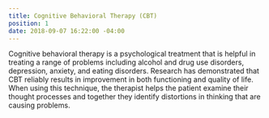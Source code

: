 ```yaml
---
title: Cognitive Behavioral Therapy (CBT)
position: 1
date: 2018-09-07 16:22:00 -04:00
---
```


Cognitive behavioral therapy is a psychological treatment that is helpful in treating a range of problems including alcohol and drug use disorders, depression, anxiety, and eating disorders.  Research has demonstrated that CBT reliably results in improvement in both functioning and quality of life.  When using this technique, the therapist helps the patient examine their thought processes and together they identify distortions in thinking that are causing problems. 